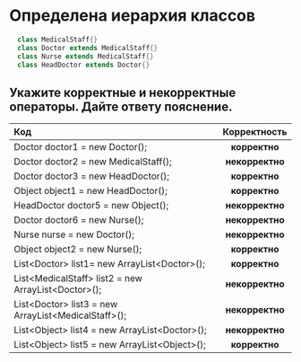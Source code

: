 # Определена иерархия классов
~~~java
  class MedicalStaff{}  
  class Doctor extends MedicalStaff{}  
  class Nurse extends MedicalStaff{}  
  class HeadDoctor extends Doctor{}  
~~~

## Укажите корректные и некорректные операторы. Дайте ответу пояснение.
|Код|Корректность|
|:---------|:--------:|
|Doctor doctor1 = new Doctor();| __корректно__ |
|Doctor doctor2 = new MedicalStaff(); | __некорректно__ |
|Doctor doctor3 = new HeadDoctor(); | __корректно__ |
|Object object1 = new HeadDoctor(); | __корректно__ |
|HeadDoctor doctor5 = new Object(); | __некорректно__ |
|Doctor doctor6  = new Nurse(); | __некорректно__ |
|Nurse nurse = new Doctor(); | __некорректно__ |
|Object object2 = new Nurse(); | __корректно__ |
|List&lt;Doctor&gt; list1= new ArrayList&lt;Doctor&gt;(); | __корректно__ |
|List&lt;MedicalStaff&gt; list2 = new ArrayList&lt;Doctor&gt;(); | __некорректно__ |
|List&lt;Doctor&gt; list3 = new ArrayList&lt;MedicalStaff&gt;(); | __некорректно__ |
|List&lt;Object&gt; list4 = new ArrayList&lt;Doctor&gt;(); | __некорректно__ |
|List&lt;Object&gt; list5 = new ArrayList&lt;Object&gt;(); | __корректно__ |
  
